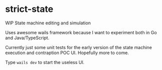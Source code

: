 # strict-state
WIP
State machine editing and simulation

Uses awesome wails framework because I want to experiment both in Go and Java/TypeScript.


Currently just some unit tests for the early version of the state machine execution and contraption POC UI.
Hopefully more to come.

Type `wails dev` to start the useless UI.
